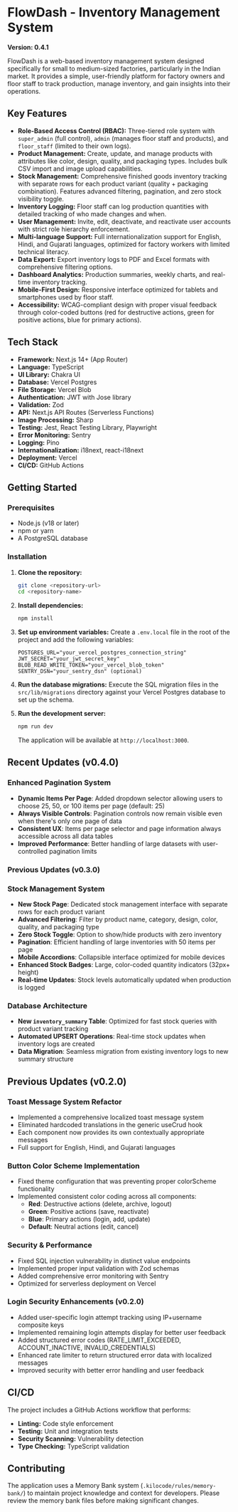 # FlowDash - Inventory Management System

**Version: 0.4.1**

FlowDash is a web-based inventory management system designed specifically for small to medium-sized factories, particularly in the Indian market. It provides a simple, user-friendly platform for factory owners and floor staff to track production, manage inventory, and gain insights into their operations.

## Key Features

*   **Role-Based Access Control (RBAC):** Three-tiered role system with `super_admin` (full control), `admin` (manages floor staff and products), and `floor_staff` (limited to their own logs).
*   **Product Management:** Create, update, and manage products with attributes like color, design, quality, and packaging types. Includes bulk CSV import and image upload capabilities.
*   **Stock Management:** Comprehensive finished goods inventory tracking with separate rows for each product variant (quality + packaging combination). Features advanced filtering, pagination, and zero stock visibility toggle.
*   **Inventory Logging:** Floor staff can log production quantities with detailed tracking of who made changes and when.
*   **User Management:** Invite, edit, deactivate, and reactivate user accounts with strict role hierarchy enforcement.
*   **Multi-language Support:** Full internationalization support for English, Hindi, and Gujarati languages, optimized for factory workers with limited technical literacy.
*   **Data Export:** Export inventory logs to PDF and Excel formats with comprehensive filtering options.
*   **Dashboard Analytics:** Production summaries, weekly charts, and real-time inventory tracking.
*   **Mobile-First Design:** Responsive interface optimized for tablets and smartphones used by floor staff.
*   **Accessibility:** WCAG-compliant design with proper visual feedback through color-coded buttons (red for destructive actions, green for positive actions, blue for primary actions).

## Tech Stack

*   **Framework:** Next.js 14+ (App Router)
*   **Language:** TypeScript
*   **UI Library:** Chakra UI
*   **Database:** Vercel Postgres
*   **File Storage:** Vercel Blob
*   **Authentication:** JWT with Jose library
*   **Validation:** Zod
*   **API:** Next.js API Routes (Serverless Functions)
*   **Image Processing:** Sharp
*   **Testing:** Jest, React Testing Library, Playwright
*   **Error Monitoring:** Sentry
*   **Logging:** Pino
*   **Internationalization:** i18next, react-i18next
*   **Deployment:** Vercel
*   **CI/CD:** GitHub Actions

## Getting Started

### Prerequisites

*   Node.js (v18 or later)
*   npm or yarn
*   A PostgreSQL database

### Installation

1.  **Clone the repository:**
    ```bash
    git clone <repository-url>
    cd <repository-name>
    ```

2.  **Install dependencies:**
    ```bash
    npm install
    ```

3.  **Set up environment variables:**
    Create a `.env.local` file in the root of the project and add the following variables:

    ```
    POSTGRES_URL="your_vercel_postgres_connection_string"
    JWT_SECRET="your_jwt_secret_key"
    BLOB_READ_WRITE_TOKEN="your_vercel_blob_token"
    SENTRY_DSN="your_sentry_dsn" (optional)
    ```

4.  **Run the database migrations:**
    Execute the SQL migration files in the `src/lib/migrations` directory against your Vercel Postgres database to set up the schema.

5.  **Run the development server:**
    ```bash
    npm run dev
    ```

    The application will be available at `http://localhost:3000`.

## Recent Updates (v0.4.0)

### Enhanced Pagination System
- **Dynamic Items Per Page**: Added dropdown selector allowing users to choose 25, 50, or 100 items per page (default: 25)
- **Always Visible Controls**: Pagination controls now remain visible even when there's only one page of data
- **Consistent UX**: Items per page selector and page information always accessible across all data tables
- **Improved Performance**: Better handling of large datasets with user-controlled pagination limits

### Previous Updates (v0.3.0)

### Stock Management System
- **New Stock Page**: Dedicated stock management interface with separate rows for each product variant
- **Advanced Filtering**: Filter by product name, category, design, color, quality, and packaging type
- **Zero Stock Toggle**: Option to show/hide products with zero inventory
- **Pagination**: Efficient handling of large inventories with 50 items per page
- **Mobile Accordions**: Collapsible interface optimized for mobile devices
- **Enhanced Stock Badges**: Large, color-coded quantity indicators (32px+ height)
- **Real-time Updates**: Stock levels automatically updated when production is logged

### Database Architecture
- **New `inventory_summary` Table**: Optimized for fast stock queries with product variant tracking
- **Automated UPSERT Operations**: Real-time stock updates when inventory logs are created
- **Data Migration**: Seamless migration from existing inventory logs to new summary structure

## Previous Updates (v0.2.0)

### Toast Message System Refactor
- Implemented a comprehensive localized toast message system
- Eliminated hardcoded translations in the generic useCrud hook
- Each component now provides its own contextually appropriate messages
- Full support for English, Hindi, and Gujarati languages

### Button Color Scheme Implementation
- Fixed theme configuration that was preventing proper colorScheme functionality
- Implemented consistent color coding across all components:
  - **Red**: Destructive actions (delete, archive, logout)
  - **Green**: Positive actions (save, reactivate)
  - **Blue**: Primary actions (login, add, update)
  - **Default**: Neutral actions (edit, cancel)

### Security & Performance
- Fixed SQL injection vulnerability in distinct value endpoints
- Implemented proper input validation with Zod schemas
- Added comprehensive error monitoring with Sentry
- Optimized for serverless deployment on Vercel

### Login Security Enhancements (v0.2.0)
- Added user-specific login attempt tracking using IP+username composite keys
- Implemented remaining login attempts display for better user feedback
- Added structured error codes (RATE_LIMIT_EXCEEDED, ACCOUNT_INACTIVE, INVALID_CREDENTIALS)
- Enhanced rate limiter to return structured error data with localized messages
- Improved security with better error handling and user feedback

## CI/CD

The project includes a GitHub Actions workflow that performs:
*   **Linting:** Code style enforcement
*   **Testing:** Unit and integration tests
*   **Security Scanning:** Vulnerability detection
*   **Type Checking:** TypeScript validation

## Contributing

The application uses a Memory Bank system (`.kilocode/rules/memory-bank/`) to maintain project knowledge and context for developers. Please review the memory bank files before making significant changes.

